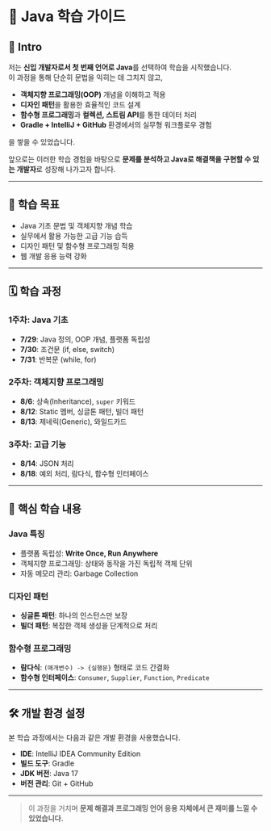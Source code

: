 # 📘 Java 학습 가이드

## 📝 Intro
저는 **신입 개발자로서 첫 번째 언어로 Java**를 선택하여 학습을 시작했습니다.  
이 과정을 통해 단순히 문법을 익히는 데 그치지 않고,

- **객체지향 프로그래밍(OOP)** 개념을 이해하고 적용
- **디자인 패턴**을 활용한 효율적인 코드 설계
- **함수형 프로그래밍**과 **컬렉션, 스트림 API**를 통한 데이터 처리
- **Gradle + IntelliJ + GitHub** 환경에서의 실무형 워크플로우 경험

을 쌓을 수 있었습니다.

앞으로는 이러한 학습 경험을 바탕으로 **문제를 분석하고 Java로 해결책을 구현할 수 있는 개발자**로 성장해 나가고자 합니다.

---

## 🎯 학습 목표
- Java 기초 문법 및 객체지향 개념 학습
- 실무에서 활용 가능한 고급 기능 습득
- 디자인 패턴 및 함수형 프로그래밍 적용
- 웹 개발 응용 능력 강화

---

## 🗓️ 학습 과정

### 1주차: Java 기초
- **7/29**: Java 정의, OOP 개념, 플랫폼 독립성
- **7/30**: 조건문 (if, else, switch)
- **7/31**: 반복문 (while, for)

### 2주차: 객체지향 프로그래밍
- **8/6**: 상속(Inheritance), `super` 키워드
- **8/12**: Static 멤버, 싱글톤 패턴, 빌더 패턴
- **8/13**: 제네릭(Generic), 와일드카드

### 3주차: 고급 기능
- **8/14**: JSON 처리
- **8/18**: 예외 처리, 람다식, 함수형 인터페이스

---

## 📌 핵심 학습 내용

### Java 특징
- 플랫폼 독립성: **Write Once, Run Anywhere**
- 객체지향 프로그래밍: 상태와 동작을 가진 독립적 객체 단위
- 자동 메모리 관리: Garbage Collection

### 디자인 패턴
- **싱글톤 패턴**: 하나의 인스턴스만 보장
- **빌더 패턴**: 복잡한 객체 생성을 단계적으로 처리

### 함수형 프로그래밍
- **람다식**: `(매개변수) -> {실행문}` 형태로 코드 간결화
- **함수형 인터페이스**: `Consumer`, `Supplier`, `Function`, `Predicate`
---

## 🛠️ 개발 환경 설정
본 학습 과정에서는 다음과 같은 개발 환경을 사용했습니다.

- **IDE**: IntelliJ IDEA Community Edition
- **빌드 도구**: Gradle
- **JDK 버전**: Java 17
- **버전 관리**: Git + GitHub
---
> 이 과정을 거치며 **문제 해결과 프로그래밍 언어 응용 자체에서 큰 재미를 느낄 수 있었습니다.**

